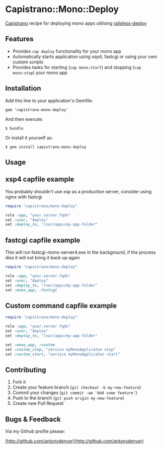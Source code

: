Capistrano::Mono::Deploy
========================

[Capistrano](https://github.com/halorgium/capistrano) recipe for deploying mono apps utilising [railsless-deploy](https://github.com/leehambley/railsless-deploy) 

Features
--------
- Provides `cap deploy` functionality for your mono app
- Automatically starts application using xsp4, fastcgi or using your own custom scripts
- Provides tasks for starting (`cap mono:start`) and stopping (`cap mono:stop`) your mono app

## Installation

Add this line to your application's Gemfile:

    gem 'capistrano-mono-deploy'

And then execute:

    $ bundle

Or install it yourself as:

    $ gem install capistrano-mono-deploy

## Usage

xsp4 capfile example
--------------------
You probably shouldn't use xsp as a production server, consider using nginx with fastcgi

```ruby
require "capistrano/mono-deploy"

role :app, "your.server.fqdn"
set :user, "deploy"
set :deploy_to, "/var/apps/my-app-folder"

```

fastcgi capfile example
-----------------------
This will run fastcgi-mono-server4.exe in the background, if the process dies it will not bring it back up again

```ruby
require "capistrano/mono-deploy"

role :app, "your.server.fqdn"
set :user, "deploy"
set :deploy_to, "/var/apps/my-app-folder"
set :mono_app, :fastcgi

```

Custom command capfile example
------------------------------
```ruby
require "capistrano/mono-deploy"

role :app, "your.server.fqdn"
set :user, "deploy"
set :deploy_to, "/var/apps/my-app-folder"

set :mono_app, :custom
set :custom_stop, "service myMonoApplicaton stop"
set :custom_start, "service myMonoApplicaton start"

```
## Contributing

1. Fork it
2. Create your feature branch (`git checkout -b my-new-feature`)
3. Commit your changes (`git commit -am 'Add some feature'`)
4. Push to the branch (`git push origin my-new-feature`)
5. Create new Pull Request

## Bugs & Feedback

Via my Github profile please:

[http://github.com/antonydenyer](http://github.com/antonydenyer)